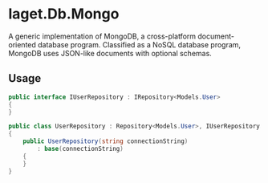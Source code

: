 # laget.Db.Mongo
A generic implementation of MongoDB, a cross-platform document-oriented database program. Classified as a NoSQL database program, MongoDB uses JSON-like documents with optional schemas.

## Usage
```c#
public interface IUserRepository : IRepository<Models.User>
{
}

public class UserRepository : Repository<Models.User>, IUserRepository
{
    public UserRepository(string connectionString)
        : base(connectionString)
    {
    }
}
```
